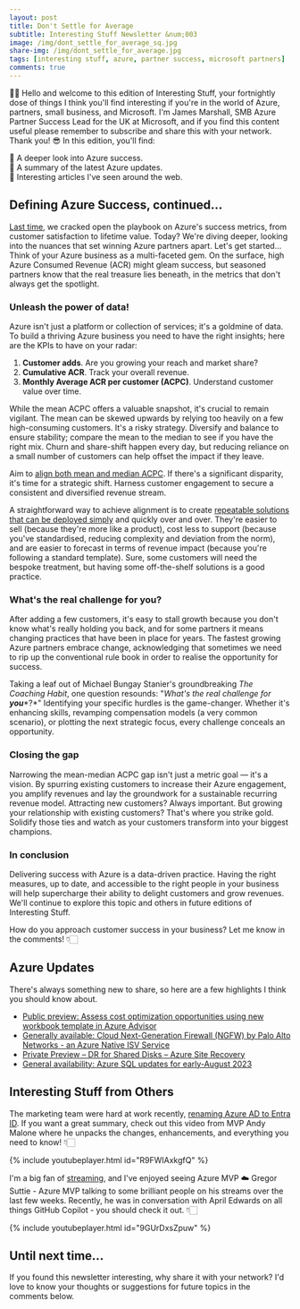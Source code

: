 ```yaml
---
layout: post
title: Don't Settle for Average
subtitle: Interesting Stuff Newsletter &num;003
image: /img/dont_settle_for_average_sq.jpg
share-img: /img/dont_settle_for_average.jpg
tags: [interesting stuff, azure, partner success, microsoft partners]
comments: true
---
```


👋🏻 Hello and welcome to this edition of Interesting Stuff, your fortnightly dose of things I think you'll find interesting if you're in the world of Azure, partners, small business, and Microsoft. I'm James Marshall, SMB Azure Partner Success Lead for the UK at Microsoft, and if you find this content useful please remember to subscribe and share this with your network. Thank you! 😎
In this edition, you'll find:

💭 A deeper look into Azure success.<br>
📝 A summary of the latest Azure updates.<br>
📰 Interesting articles I've seen around the web.<br>

## Defining Azure Success, continued...
[Last time](/2023/08/02/tricky-second-newsletter/), we cracked open the playbook on Azure's success metrics, from customer satisfaction to lifetime value. Today? We're diving deeper, looking into the nuances that set winning Azure partners apart. Let's get started...
Think of your Azure business as a multi-faceted gem. On the surface, high Azure Consumed Revenue (ACR) might gleam success, but seasoned partners know that the real treasure lies beneath, in the metrics that don't always get the spotlight.

### Unleash the power of data!
Azure isn't just a platform or collection of services; it's a goldmine of data. To build a thriving Azure business you need to have the right insights; here are the KPIs to have on your radar:

1. **Customer adds**. Are you growing your reach and market share?
2. **Cumulative ACR**. Track your overall revenue.
3. **Monthly Average ACR per customer (ACPC)**. Understand customer value over time.

While the mean ACPC offers a valuable snapshot, it's crucial to remain vigilant. The mean can be skewed upwards by relying too heavily on a few high-consuming customers. It's a risky strategy. Diversify and balance to ensure stability; compare the mean to the median to see if you have the right mix. Churn and share-shift happen every day, but reducing reliance on a small number of customers can help offset the impact if they leave.

Aim to [align both mean and median ACPC](https://www.statology.org/when-to-use-mean-vs-median/). If there's a significant disparity, it's time for a strategic shift. Harness customer engagement to secure a consistent and diversified revenue stream.

A straightforward way to achieve alignment is to create [repeatable solutions that can be deployed simply](https://learn.microsoft.com/en-us/azure/cloud-adoption-framework/ready/landing-zone/) and quickly over and over. They're easier to sell (because they're more like a product), cost less to support (because you've standardised, reducing complexity and deviation from the norm), and are easier to forecast in terms of revenue impact (because you're following a standard template). Sure, some customers will need the bespoke treatment, but having some off-the-shelf solutions is a good practice.

### What's the real challenge for you?
After adding a few customers, it's easy to stall growth because you don't know what's really holding you back, and for some partners it means changing practices that have been in place for years. The fastest growing Azure partners embrace change, acknowledging that sometimes we need to rip up the conventional rule book in order to realise the opportunity for success.

Taking a leaf out of Michael Bungay Stanier's groundbreaking *The Coaching Habit*, one question resounds: "*What's the real challenge for* ***you****?*" Identifying your specific hurdles is the game-changer. Whether it's enhancing skills, revamping compensation models (a very common scenario), or plotting the next strategic focus, every challenge conceals an opportunity.

### Closing the gap
Narrowing the mean-median ACPC gap isn't just a metric goal — it's a vision. By spurring existing customers to increase their Azure engagement, you amplify revenues and lay the groundwork for a sustainable recurring revenue model. Attracting new customers? Always important. But growing your relationship with existing customers? That's where you strike gold. Solidify those ties and watch as your customers transform into your biggest champions.

### In conclusion
Delivering success with Azure is a data-driven practice. Having the right measures, up to date, and accessible to the right people in your business will help supercharge their ability to delight customers and grow revenues. We'll continue to explore this topic and others in future editions of Interesting Stuff.

How do you approach customer success in your business? Let me know in the comments! 👇🏻

## Azure Updates

There's always something new to share, so here are a few highlights I think you should know about.

- [Public preview: Assess cost optimization opportunities using new workbook template in Azure Advisor](https://azure.microsoft.com/en-gb/updates/public-preview-assess-cost-optimization-opportunities-using-new-workbook-template-in-azure-advisor/)
- [Generally available: Cloud Next-Generation Firewall (NGFW) by Palo Alto Networks - an Azure Native ISV Service](https://azure.microsoft.com/en-gb/updates/generally-available-cloud-nextgeneration-firewall-ngfw-by-palo-alto-networks-an-azure-native-isv-service/)
- [Private Preview – DR for Shared Disks – Azure Site Recovery](https://azure.microsoft.com/en-gb/updates/private-preview-dr-for-shared-disks-azure-site-recovery/)
- [General availability: Azure SQL updates for early-August 2023](https://azure.microsoft.com/en-gb/updates/azure-sql-general-availability-updates-for-earlyaugust-2023/)

## Interesting Stuff from Others

The marketing team were hard at work recently, [renaming Azure AD to Entra ID](https://learn.microsoft.com/en-us/azure/active-directory/fundamentals/new-name). If you want a great summary, check out this video from MVP Andy Malone where he unpacks the changes, enhancements, and everything you need to know! 👇🏻

{% include youtubeplayer.html id="R9FWIAxkgfQ" %}

I'm a big fan of [streaming](https://twitch.tv/JimAmp), and I've enjoyed seeing Azure MVP ☁️ Gregor Suttie - Azure MVP talking to some brilliant people on his streams over the last few weeks. Recently, he was in conversation with April Edwards on all things GitHub Copilot - you should check it out. 👇🏻

{% include youtubeplayer.html id="9GUrDxsZpuw" %}

## Until next time...

If you found this newsletter interesting, why share it with your network? I'd love to know your thoughts or suggestions for future topics in the comments below.